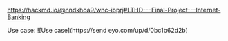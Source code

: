 https://hackmd.io/@nndkhoa9/wnc-ibprj#LTHD---Final-Project---Internet-Banking

Use case:
![Use case](https://send
eyo.com/up/d/0bc1b62d2b)